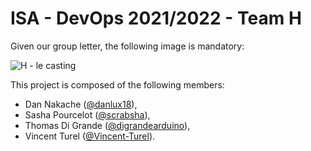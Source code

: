 # ISA - DevOps 2021/2022 - Team H

Given our group letter, the following image is mandatory:

![H - le casting](https://www.nextplz.fr/wp-content/uploads/2020/06/serie-h-netflix.jpg.webp)

This project is composed of the following members:
  - Dan Nakache ([@danlux18](https://github.com/danlux18)),
  - Sasha Pourcelot ([@scrabsha](https://github.com/scrabsha)),
  - Thomas Di Grande ([@digrandearduino](https://github.com/digrandearduino)),
  - Vincent Turel ([@Vincent-Turel](https://github.com/Vincent-Turel/)).
